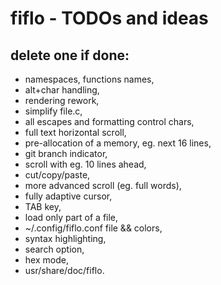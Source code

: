# fiflo - TODOs and ideas
## delete one if done:
- namespaces, functions names,
- alt+char handling,
- rendering rework,
- simplify file.c,
- all escapes and formatting control chars,
- full text horizontal scroll,
- pre-allocation of a memory, eg. next 16 lines,
- git branch indicator,
- scroll with eg. 10 lines ahead,
- cut/copy/paste,
- more advanced scroll (eg. full words),
- fully adaptive cursor,
- TAB key,
- load only part of a file,
- ~/.config/fiflo.conf file && colors,
- syntax highlighting,
- search option,
- hex mode,
- usr/share/doc/fiflo.

